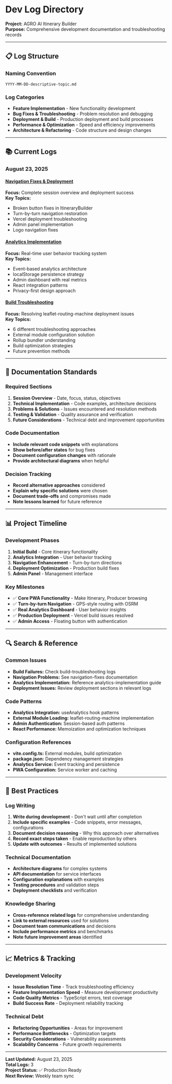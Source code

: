 # Dev Log Directory
**Project:** AGRO AI Itinerary Builder  
**Purpose:** Comprehensive development documentation and troubleshooting records

---

## 📋 Log Structure

### Naming Convention
```
YYYY-MM-DD-descriptive-topic.md
```

### Log Categories
- **Feature Implementation** - New functionality development
- **Bug Fixes & Troubleshooting** - Problem resolution and debugging
- **Deployment & Build** - Production deployment and build processes
- **Performance & Optimization** - Speed and efficiency improvements
- **Architecture & Refactoring** - Code structure and design changes

---

## 📚 Current Logs

### August 23, 2025

#### [Navigation Fixes & Deployment](./2025-08-23-navigation-fixes-and-deployment.md)
**Focus:** Complete session overview and deployment success  
**Key Topics:**
- Broken button fixes in ItineraryBuilder
- Turn-by-turn navigation restoration
- Vercel deployment troubleshooting
- Admin panel implementation
- Logo navigation fixes

#### [Analytics Implementation](./2025-08-23-analytics-implementation.md)
**Focus:** Real-time user behavior tracking system  
**Key Topics:**
- Event-based analytics architecture
- localStorage persistence strategy
- Admin dashboard with real metrics
- React integration patterns
- Privacy-first design approach

#### [Build Troubleshooting](./2025-08-23-build-troubleshooting.md)
**Focus:** Resolving leaflet-routing-machine deployment issues  
**Key Topics:**
- 6 different troubleshooting approaches
- External module configuration solution
- Rollup bundler understanding
- Build optimization strategies
- Future prevention methods

---

## 🎯 Documentation Standards

### Required Sections
1. **Session Overview** - Date, focus, status, objectives
2. **Technical Implementation** - Code examples, architecture decisions
3. **Problems & Solutions** - Issues encountered and resolution methods
4. **Testing & Validation** - Quality assurance and verification
5. **Future Considerations** - Technical debt and improvement opportunities

### Code Documentation
- **Include relevant code snippets** with explanations
- **Show before/after states** for bug fixes
- **Document configuration changes** with rationale
- **Provide architectural diagrams** when helpful

### Decision Tracking
- **Record alternative approaches** considered
- **Explain why specific solutions** were chosen
- **Document trade-offs** and compromises made
- **Note lessons learned** for future reference

---

## 📊 Project Timeline

### Development Phases
1. **Initial Build** - Core itinerary functionality
2. **Analytics Integration** - User behavior tracking
3. **Navigation Enhancement** - Turn-by-turn directions
4. **Deployment Optimization** - Production build fixes
5. **Admin Panel** - Management interface

### Key Milestones
- ✅ **Core PWA Functionality** - Make Itinerary, Producer browsing
- ✅ **Turn-by-turn Navigation** - GPS-style routing with OSRM
- ✅ **Real Analytics Dashboard** - User behavior insights
- ✅ **Production Deployment** - Vercel build issues resolved
- ✅ **Admin Access** - Floating button with authentication

---

## 🔍 Search & Reference

### Common Issues
- **Build Failures:** Check build-troubleshooting logs
- **Navigation Problems:** See navigation-fixes documentation
- **Analytics Implementation:** Reference analytics-implementation guide
- **Deployment Issues:** Review deployment sections in relevant logs

### Code Patterns
- **Analytics Integration:** useAnalytics hook patterns
- **External Module Loading:** leaflet-routing-machine implementation
- **Admin Authentication:** Session-based auth patterns
- **React Performance:** Memoization and optimization techniques

### Configuration References
- **vite.config.ts:** External modules, build optimization
- **package.json:** Dependency management strategies
- **Analytics Service:** Event tracking and persistence
- **PWA Configuration:** Service worker and caching

---

## 🚀 Best Practices

### Log Writing
1. **Write during development** - Don't wait until after completion
2. **Include specific examples** - Code snippets, error messages, configurations
3. **Document decision reasoning** - Why this approach over alternatives
4. **Record exact steps taken** - Enable reproduction by others
5. **Update with outcomes** - Results of implemented solutions

### Technical Documentation
- **Architecture diagrams** for complex systems
- **API documentation** for service interfaces
- **Configuration explanations** with examples
- **Testing procedures** and validation steps
- **Deployment checklists** and verification

### Knowledge Sharing
- **Cross-reference related logs** for comprehensive understanding
- **Link to external resources** used for solutions
- **Document team communications** and decisions
- **Include performance metrics** and benchmarks
- **Note future improvement areas** identified

---

## 📈 Metrics & Tracking

### Development Velocity
- **Issue Resolution Time** - Track troubleshooting efficiency
- **Feature Implementation Speed** - Measure development productivity
- **Code Quality Metrics** - TypeScript errors, test coverage
- **Build Success Rate** - Deployment reliability tracking

### Technical Debt
- **Refactoring Opportunities** - Areas for improvement
- **Performance Bottlenecks** - Optimization targets  
- **Security Considerations** - Vulnerability assessments
- **Scalability Concerns** - Future growth requirements

---

**Last Updated:** August 23, 2025  
**Total Logs:** 3  
**Project Status:** ✅ Production Ready  
**Next Review:** Weekly team sync